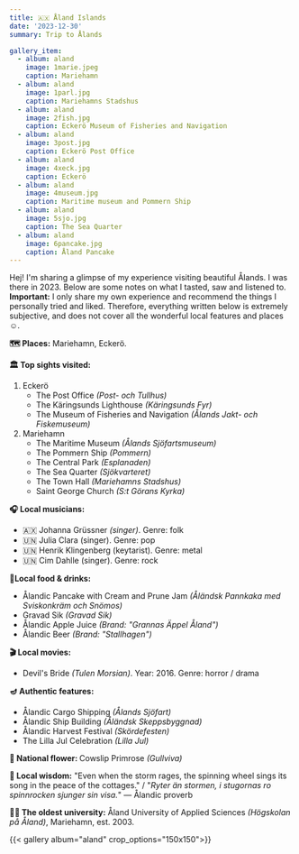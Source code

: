 ```yaml
---
title: 🇦🇽 Åland Islands 
date: '2023-12-30'
summary: Trip to Ålands

gallery_item:
  - album: aland
    image: 1marie.jpeg
    caption: Mariehamn
  - album: aland
    image: 1parl.jpg
    caption: Mariehamns Stadshus
  - album: aland
    image: 2fish.jpg
    caption: Eckerö Museum of Fisheries and Navigation
  - album: aland
    image: 3post.jpg
    caption: Eckerö Post Office
  - album: aland
    image: 4xeck.jpg
    caption: Eckerö
  - album: aland
    image: 4museum.jpg
    caption: Maritime museum and Pommern Ship
  - album: aland
    image: 5sjo.jpg
    caption: The Sea Quarter
  - album: aland
    image: 6pancake.jpg
    caption: Åland Pancake
---
```

Hej! I'm sharing a glimpse of my experience visiting beautiful Ålands. I was there in 2023. Below are some notes on what I tasted, saw and listened to.<br>
<b>Important:</b> I only share my own experience and recommend the things I personally tried and liked. Therefore, everything written below is extremely subjective, and does not cover all the wonderful local features and places ☺️.

<b>🗺 Places:</b> Mariehamn, Eckerö.<br>

<b>🏛 Top sights visited: </b>
1. Eckerö
    - The Post Office <i>(Post- och Tullhus)</i>
    - The Käringsunds Lighthouse <i>(Käringsunds Fyr)</i>
    - The Museum of Fisheries and Navigation <i>(Ålands Jakt- och Fiskemuseum)</i>
2. Mariehamn
    - The Maritime Museum <i>(Ålands Sjöfartsmuseum)</i>
    - The Pommern Ship <i>(Pommern)</i>
    - The Central Park <i>(Esplanaden)</i>
    - The Sea Quarter <i>(Sjökvarteret)</i>
    - The Town Hall <i>(Mariehamns Stadshus)</i>
    - Saint George Church <i>(S:t Görans Kyrka)</i>


<b>🎧 Local musicians: </b>
- 🇦🇽 Johanna Grüssner <i>(singer)</i>. Genre: folk 
- 🇺🇳 Julia Clara (singer). Genre: pop
- 🇺🇳 Henrik Klingenberg (keytarist). Genre: metal
- 🇺🇳 Cim Dahlle (singer). Genre: rock

<b>🥘Local food & drinks: </b>
- Ålandic Pancake with Cream and Prune Jam <i>(Åländsk Pannkaka med Sviskonkräm och Snömos)</i>
- Gravad Sik <i>(Gravad Sik)</i>
- Ålandic Apple Juice <i>(Brand: "Grannas Äppel Åland")</i>
- Ålandic Beer <i>(Brand: "Stallhagen")</i>


<b>🎬 Local movies:</b>
- Devil's Bride <i>(Tulen Morsian)</i>. Year: 2016. Genre: horror / drama


<b>🪔 Authentic features:</b>
- Ålandic Cargo Shipping <i>(Ålands Sjöfart)</i>
- Ålandic Ship Building <i>(Åländsk Skeppsbyggnad)</i>
- Ålandic Harvest Festival <i>(Skördefesten)</i>
- The Lilla Jul Celebration <i>(Lilla Jul)</i>


<b>💐 National flower: </b> Cowslip Primrose <i>(Gullviva)</i>


<b>🦉 Local wisdom:</b> "Even when the storm rages, the spinning wheel sings its song in the peace of the cottages." / "<i>Ryter än stormen, i stugornas ro spinnrocken sjunger sin visa.</i>" — Ålandic proverb


<b>👨‍🎓 The oldest university:</b> Åland University of Applied Sciences <i>(Högskolan på Åland)</i>, Mariehamn, est. 2003. 


{{< gallery album="aland" crop_options="150x150">}}
   

